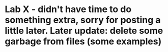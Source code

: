 # Lab X - didn't have time to do something extra, sorry for posting a little later. Later update: delete some garbage from files (some examples)

